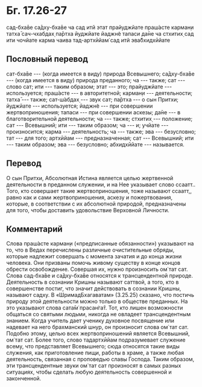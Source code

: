 # Бг. 17.26-27
сад-бха̄ве са̄дху-бха̄ве ча
сад итй этат прайуджйате
праш́асте карман̣и татха̄
сач-чхабдах̣ па̄ртха йуджйате
йаджн̃е тапаси да̄не ча
стхитих̣ сад ити чочйате
карма чаива тад-артхӣйам̇
сад итй эва̄бхидхӣйате
## Пословный перевод

сат-бха̄ве --- (когда имеется в виду) природа Всевышнего; са̄дху-бха̄ве ---
(когда имеется в виду) природа преданного; ча --- также; сат --- слово
сат; ити --- таким образом; этат --- это; прайуджйате --- используется;
праш́асте --- в авторитетной; карман̣и --- деятельности; татха̄ --- также;
сат-ш́абдах̣ --- звук сат; па̄ртха --- о сын Притхи; йуджйате ---
используется; йаджн̃е --- при совершении жертвоприношения; тапаси --- при
совершении аскезы; да̄не --- в благотворительной деятельности; ча ---
также; стхитих̣ --- положение; сат --- Всевышний; ити --- таким образом;
ча --- и; учйате --- произносится; карма --- деятельность; ча --- также;
эва --- безусловно; тат --- для того; артхӣйам --- предназначенная; сат
--- Всевышний; ити --- таким образом; эва --- безусловно; абхидхӣйате
--- называется.

## Перевод

О сын Притхи, Абсолютная Истина является целью жертвенной деятельности в
преданном служении, и на Нее указывает слово ссаатт.. Того, кто
совершает такие жертвоприношения, тоже называют ссаатт,, равно как и
сами жертвоприношения, аскезу и пожертвования, которые, в соответствии с
их абсолютной природой, предназначены для того, чтобы доставить
удовольствие Верховной Личности.

## Комментарий

Слова праш́асте карман̣и («предписанные обязанности») указывают на то, что
в Ведах перечислены различные очистительные обряды, которые надлежит
совершать с момента зачатия и до конца жизни человека. Они призваны
помочь живому существу в конце концов обрести освобождение. Совершая их,
нужно произносить ом̇ тат сат. Слова сад-бха̄ве и са̄дху-бха̄ве относятся к
трансцендентной природе. Деятельность в сознании Кришны называют
саттвой, а того, кто в совершенстве постиг, что значит действовать в
сознании Кришны, называют садху. В «ШримадБхагаватам» (3.25.25) сказано,
что постичь природу этой деятельности можно только в обществе преданных.
На это указывают слова сата̄м̇ прасан̇га̄т. Тот, кто лишен возможности
общаться со святыми людьми, никогда не овладеет трансцендентным знанием.
Когда учитель дает ученику духовное посвящение или надевает на него
брахманский шнур, он произносит слова ом̇ тат сат. Подобно этому, целью
всех жертвоприношений является Всевышний, ом̇ тат сат. Более того, слово
тадартхӣйам подразумевает служение всему, что представляет Всевышнего;
сюда относятся такие виды служения, как приготовление пищи, работы в
храме, а также любая деятельность, связанная с проповедью славы Господа.
Таким образом, эти трансцендентные звуки ом̇ тат сат произносят в самых
разных ситуациях, чтобы сделать любую деятельность совершенной и
законченной.
